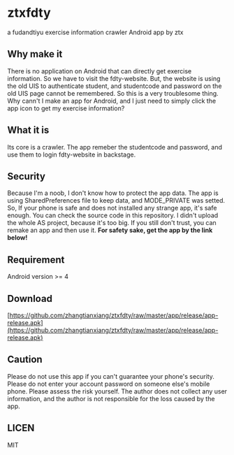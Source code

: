 # ztxfdty
a fudandtiyu exercise information crawler Android app by ztx

## Why make it

There is no application on Android that can directly get exercise information. So we have to visit the fdty-website. But, the website is using the old UIS to authenticate student, and studentcode and password on the old UIS page cannot be remembered. So this is a very troublesome thing. Why cann't I make an app for Android, and I just need to simply click the app icon to get my exercise information?

## What it is

Its core is a crawler. The app remeber the studentcode and password, and use them to login fdty-website in backstage.

## Security

Because I'm a noob, I don't know how to protect the app data. The app is using SharedPreferences file to keep data, and MODE_PRIVATE was setted. So, If your phone is safe and does not installed any strange app, it's safe enough. You can check the source code in this repository. I didn't upload the whole AS project, because it's too big. If you still don't trust, you can remake an app and then use it. **For safety sake, get the app by the link below!**



## Requirement

Android version >= 4

## Download
[https://github.com/zhangtianxiang/ztxfdty/raw/master/app/release/app-release.apk](https://github.com/zhangtianxiang/ztxfdty/raw/master/app/release/app-release.apk)

## Caution
Please do not use this app if you can't guarantee your phone's security.
Please do not enter your account password on someone else's mobile phone.
Please assess the risk yourself.
The author does not collect any user information, and the author is not responsible for the loss caused by the app.

## LICEN
MIT
